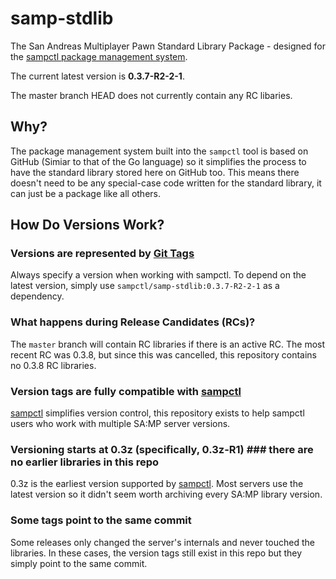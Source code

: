 # samp-stdlib

The San Andreas Multiplayer Pawn Standard Library Package - designed for the [sampctl package management system](http://sampctl.com).

The current latest version is **0.3.7-R2-2-1**.

The master branch HEAD does not currently contain any RC libaries.

## Why?

The package management system built into the `sampctl` tool is based on GitHub (Simiar to that of the Go language) so it simplifies the process to have the standard library stored here on GitHub too. This means there doesn't need to be any special-case code written for the standard library, it can just be a package like all others.

## How Do Versions Work?

### Versions are represented by [Git Tags](https://help.github.com/articles/working-with-tags/)

Always specify a version when working with sampctl. To depend on the latest version, simply use `sampctl/samp-stdlib:0.3.7-R2-2-1` as a dependency.

### What happens during Release Candidates (RCs)?

The `master` branch will contain RC libraries if there is an active RC. The most recent RC was 0.3.8, but since this was cancelled, this repository contains no 0.3.8 RC libraries.

### Version tags are fully compatible with [sampctl](https://github.com/Southclaws/sampctl/wiki/Dependencies#versioning)

[sampctl](http://bit.ly/sampctl) simplifies version control, this repository exists to help sampctl users who work with multiple SA:MP server versions.

### Versioning starts at 0.3z (specifically, 0.3z-R1) ### there are no earlier libraries in this repo

0.3z is the earliest version supported by [sampctl](http://bit.ly/sampctl). Most servers use the latest version so it didn't seem worth archiving every SA:MP library version.

### Some tags point to the same commit

Some releases only changed the server's internals and never touched the libraries. In these cases, the version tags still exist in this repo but they simply point to the same commit.
